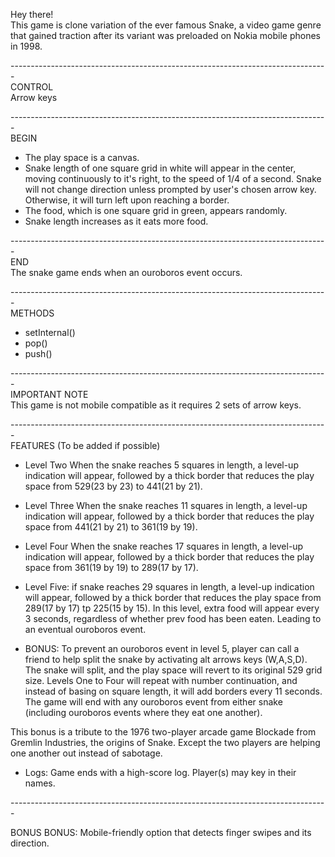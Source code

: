 Hey there! <br />
This game is clone variation of the ever famous Snake, a video game genre that gained traction after its variant was preloaded on Nokia mobile phones in 1998. 
  
------------------------------------------------------------------------------- <br />
CONTROL <br />
Arrow keys <br />
  
------------------------------------------------------------------------------- <br />
BEGIN <br />
- The play space is a canvas.
- Snake length of one square grid in white will appear in the center, moving continuously to it's right, to the speed of 1/4 of a second. Snake will not change direction unless prompted by user's chosen arrow key. Otherwise, it will turn left upon reaching a border.
- The food, which is one square grid in green, appears randomly.
- Snake length increases as it eats more food.

------------------------------------------------------------------------------- <br />
END <br />
The snake game ends when an ouroboros event occurs. 

------------------------------------------------------------------------------- <br />
METHODS <br />
- setInternal()
- pop()
- push()

------------------------------------------------------------------------------- <br />
IMPORTANT NOTE <br />
This game is not mobile compatible as it requires 2 sets of arrow keys. 

------------------------------------------------------------------------------- <br />
FEATURES (To be added if possible) <br />
- Level Two
When the snake reaches 5 squares in length, a level-up indication will appear, followed by a thick border that reduces the play space from 529(23 by 23) to 441(21 by 21). 

- Level Three
When the snake reaches 11 squares in length, a level-up indication will appear, followed by a thick border that reduces the play space from 441(21 by 21) to 361(19 by 19). 

- Level Four
When the snake reaches 17 squares in length, a level-up indication will appear, followed by a thick border that reduces the play space from 361(19 by 19) to 289(17 by 17). 

- Level Five: if snake reaches 29 squares in length, a level-up indication will appear, followed by a thick border that reduces the play space from 289(17 by 17) tp 225(15 by 15). In this level, extra food will appear every 3 seconds, regardless of whether prev food has been eaten. Leading to an eventual ouroboros event. 

- BONUS: To prevent an ouroboros event in level 5, player can call a friend to help split the snake by activating alt arrows keys (W,A,S,D). The snake will split, and the play space will revert to its original 529 grid size. Levels One to Four will repeat with number continuation, and instead of basing on square length, it will add borders every 11 seconds. The game will end with any ouroboros event from either snake (including ouroboros events where they eat one another). 

This bonus is a tribute to the 1976 two-player arcade game Blockade from Gremlin Industries, the origins of Snake. Except the two players are helping one another out instead of sabotage. 

- Logs: Game ends with a high-score log. Player(s) may key in their names. 

------------------------------------------------------------------------------- <br />

BONUS BONUS: Mobile-friendly option that detects finger swipes and its direction.